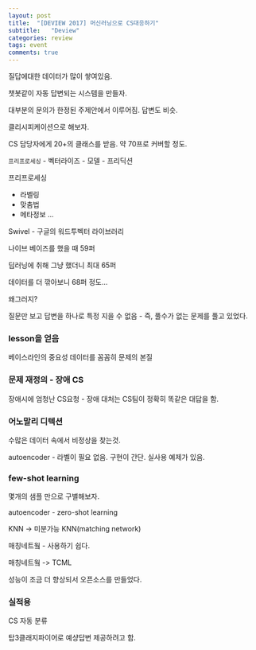 ```yaml
---
layout: post
title:  "[DEVIEW 2017] 머신러닝으로 CS대응하기"
subtitle:   "Deview"
categories: review
tags: event
comments: true
---
```


질답에대한 데이터가 많이 쌓여있음.

챗봇같이 자동 답변되는 시스템을 만들자.

대부분의 문의가 한정된 주제안에서 이루어짐. 답변도 비슷.

클리시피케이션으로 해보자.

CS 담당자에게 20+의 클래스를 받음. 약 70프로 커버할 정도.

`프리프로세싱` - 벡터라이즈 - 모델 - 프리딕션

프리프로세싱

- 라벨링
- 맞춤법
- 메타정보
...

Swivel - 구글의 워드투벡터 라이브러리

나이브 베이즈를 했을 때 59퍼

딥러닝에 취해 그냥 했더니 최대 65퍼

데이터를 더 깎아보니 68퍼 정도...

왜그러지?

질문만 보고 답변을 하나로 특정 지을 수 없음 - 즉, 풀수가 없는 문제를 풀고 있었다.

### lesson을 얻음

베이스라인의 중요성
데이터를 꼼꼼히
문제의 본질

### 문제 재정의 - 장애 CS 

장애시에 엄청난 CS요청 - 장애 대처는 CS팀이 정확히 똑같은 대답을 함.

### 어노말리 디텍션

수많은 데이터 속에서 비정상을 찾는것.

autoencoder - 라벨이 필요 없음. 구현이 간단. 실사용 예제가 있음.

### few-shot learning

몇개의 샘플 만으로 구별해보자.

autoencoder - zero-shot learning

KNN -> 미분가능 KNN(matching network)

매칭네트웤 - 사용하기 쉽다.

매칭네트웤 -> TCML 

성능이 조금 더 향상되서 오픈소스를 만들었다.

### 실적용

CS 자동 분류

탑3클래지파이어로 예샹답변 제공하려고 함.

